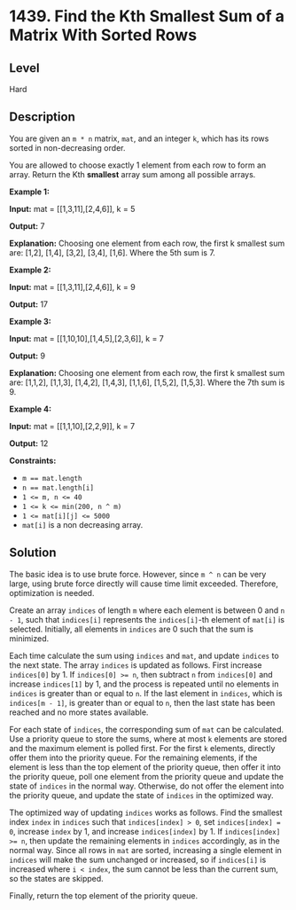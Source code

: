 # 1439. Find the Kth Smallest Sum of a Matrix With Sorted Rows
## Level
Hard

## Description
You are given an `m * n` matrix, `mat`, and an integer `k`, which has its rows sorted in non-decreasing order.

You are allowed to choose exactly 1 element from each row to form an array. Return the Kth **smallest** array sum among all possible arrays.

**Example 1:**

**Input:** mat = [[1,3,11],[2,4,6]], k = 5

**Output:** 7

**Explanation:** Choosing one element from each row, the first k smallest sum are:
[1,2], [1,4], [3,2], [3,4], [1,6]. Where the 5th sum is 7.  

**Example 2:**

**Input:** mat = [[1,3,11],[2,4,6]], k = 9

**Output:** 17

**Example 3:**

**Input:** mat = [[1,10,10],[1,4,5],[2,3,6]], k = 7

**Output:** 9

**Explanation:** Choosing one element from each row, the first k smallest sum are:
[1,1,2], [1,1,3], [1,4,2], [1,4,3], [1,1,6], [1,5,2], [1,5,3]. Where the 7th sum is 9.  

**Example 4:**

**Input:** mat = [[1,1,10],[2,2,9]], k = 7

**Output:** 12

**Constraints:**

* `m == mat.length`
* `n == mat.length[i]`
* `1 <= m, n <= 40`
* `1 <= k <= min(200, n ^ m)`
* `1 <= mat[i][j] <= 5000`
* `mat[i]` is a non decreasing array.

## Solution
The basic idea is to use brute force. However, since `m ^ n` can be very large, using brute force directly will cause time limit exceeded. Therefore, optimization is needed.

Create an array `indices` of length `m` where each element is between 0 and `n - 1`, such that `indices[i]` represents the `indices[i]`-th element of `mat[i]` is selected. Initially, all elements in `indices` are 0 such that the sum is minimized.

Each time calculate the sum using `indices` and `mat`, and update `indices` to the next state. The array `indices` is updated as follows. First increase `indices[0]` by 1. If `indices[0] >= n`, then subtract `n` from `indices[0]` and increase `indices[1]` by 1, and the process is repeated until no elements in `indices` is greater than or equal to `n`. If the last element in `indices`, which is `indices[m - 1]`, is greater than or equal to `n`, then the last state has been reached and no more states available.

For each state of `indices`, the corresponding sum of `mat` can be calculated. Use a priority queue to store the sums, where at most `k` elements are stored and the maximum element is polled first. For the first `k` elements, directly offer them into the priority queue. For the remaining elements, if the element is less than the top element of the priority queue, then offer it into the priority queue, poll one element from the priority queue and update the state of `indices` in the normal way. Otherwise, do not offer the element into the priority queue, and update the state of `indices` in the optimized way.

The optimized way of updating `indices` works as follows. Find the smallest index `index` in `indices` such that `indices[index] > 0`, set `indices[index] = 0`, increase `index` by 1, and increase `indices[index]` by 1. If `indices[index] >= n`, then update the remaining elements in `indices` accordingly, as in the normal way. Since all rows in `mat` are sorted, increasing a single element in `indices` will make the sum unchanged or increased, so if `indices[i]` is increased where `i < index`, the sum cannot be less than the current sum, so the states are skipped.

Finally, return the top element of the priority queue.
